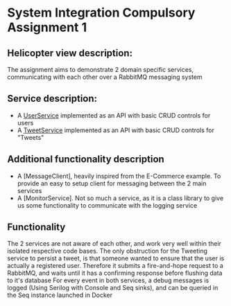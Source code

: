 # System Integration Compulsory Assignment 1

## Helicopter view description:

The assignment aims to demonstrate 2 domain specific services, communicating with each other over a RabbitMQ messaging system

## Service description:
- A [UserService]("/UserService/") implemented as an API with basic CRUD controls for users
- A [TweetService]("/TweetService/") implemented as an API with basic CRUD controls for "Tweets"

## Additional functionality description
- A [MessageClient], heavily inspired from the E-Commerce example. To provide an easy to setup client for messaging between the 2 main services
- A [MonitorService]. Not so much a service, as it is a class library to give us some functionality to communicate with the logging service

## Functionality
The 2 services are not aware of each other, and work very well within their isolated respective code bases. The only obstruction for the Tweeting service to persist a tweet, is that someone wanted to ensure that the user is actually a registered user. Therefore it submits a fire-and-hope request to a RabbitMQ, and waits until it has a confirming response before flushing data to it's database
For every event in both services, a debug messages is logged (Using Serilog with Console and Seq sinks), and can be queried in the Seq instance launched in Docker